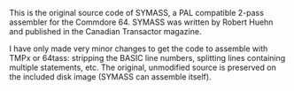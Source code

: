 This is the original source code of SYMASS, a PAL compatible 2-pass
assembler for the Commdore 64. SYMASS was written by Robert Huehn and
published in the Canadian Transactor magazine.

I have only made very minor changes to get the code to assemble with
TMPx or 64tass: stripping the BASIC line numbers, splitting lines
containing multiple statements, etc. The original, unmodified source
is preserved on the included disk image (SYMASS can assemble itself).
